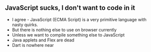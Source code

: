 ##  JavaScript sucks, I don't want to code in it

+ I agree - JavaScript (ECMA Script) is a very primitive language with nasty quirks.
+ But there is nothing else to use on browser currently
+ Unless we want to compile something else to JavaScript
+ Java applets and Flex are dead
+ Dart is nowhere near
